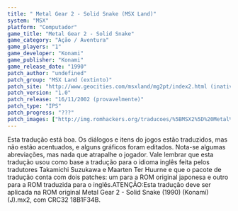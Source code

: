 ```yaml
---
title: " Metal Gear 2 - Solid Snake (MSX Land)"
system: "MSX"
platform: "Computador"
game_title: "Metal Gear 2 - Solid Snake"
game_category: "Ação / Aventura"
game_players: "1"
game_developer: "Konami"
game_publisher: "Konami"
game_release_date: "1990"
patch_author: "undefined"
patch_group: "MSX Land (extinto)"
patch_site: "http://www.geocities.com/msxland/mg2pt/index2.html (inativo)"
patch_version: "1.0"
patch_release: "16/11/2002 (provavelmente)"
patch_type: "IPS"
patch_progress: "???"
patch_images: ["http://img.romhackers.org/traducoes/%5BMSX2%5D%20Metal%20Gear%202%20-%20Solid%20Snake%20-%20MSX%20Land%20-%201.png","http://img.romhackers.org/traducoes/%5BMSX2%5D%20Metal%20Gear%202%20-%20Solid%20Snake%20-%20MSX%20Land%20-%202.png","http://img.romhackers.org/traducoes/%5BMSX2%5D%20Metal%20Gear%202%20-%20Solid%20Snake%20-%20MSX%20Land%20-%203.png"]
---
```

Esta tradução está boa. Os diálogos e itens do jogos estão traduzidos, mas não estão acentuados, e alguns gráficos foram editados. Nota-se algumas abreviações, mas nada que atrapalhe o jogador. Vale lembrar que esta tradução usou como base a tradução para o idioma inglês feita pelos tradutores Takamichi Suzukawa e Maarten Ter Huurne e que o pacote de tradução conta com dois patches: um para a ROM original japonesa e outro para a ROM traduzida para o inglês.ATENÇÃO:Esta tradução deve ser aplicada na ROM original Metal Gear 2 - Solid Snake (1990) (Konami) (J).mx2, com CRC32 18B1F34B.